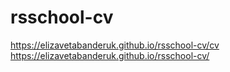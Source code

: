 # rsschool-cv
https://elizavetabanderuk.github.io/rsschool-cv/cv
https://elizavetabanderuk.github.io/rsschool-cv/